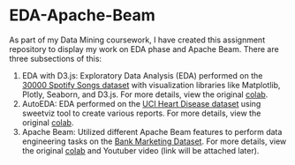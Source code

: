 # EDA-Apache-Beam
As part of my Data Mining coursework, I have created this assignment repository to display my work on EDA phase and Apache Beam. There are three subsections of this:

1. EDA with D3.js: Exploratory Data Analysis (EDA) performed on the [30000 Spotify Songs dataset](https://www.kaggle.com/datasets/joebeachcapital/30000-spotify-songs) with visualization libraries like Matplotlib, Plotly, Seaborn, and D3.js. For more details, view the original [colab](https://colab.research.google.com/drive/1vYD5mglzVJIxOMxIV9ca6GFP44CfrQjT?usp=sharing).
2. AutoEDA: EDA performed on the [UCI Heart Disease dataset](https://www.kaggle.com/datasets/redwankarimsony/heart-disease-data) using sweetviz tool to create various reports.  For more details, view the original [colab](https://colab.research.google.com/drive/1Jw72Ojwuds9bvP-6QfzlxyixV_bzg2I2?usp=sharing).
3. Apache Beam: Utilized different Apache Beam features to perform data engineering tasks on the [Bank Marketing Dataset](https://www.kaggle.com/datasets/berkayalan/bank-marketing-data-set). For more details, view the original [colab](https://colab.research.google.com/drive/17QuVwJuw6LsJap7tCQHjRXOEa2qb7ulY?usp=sharing) and Youtuber video (link will be attached later).
